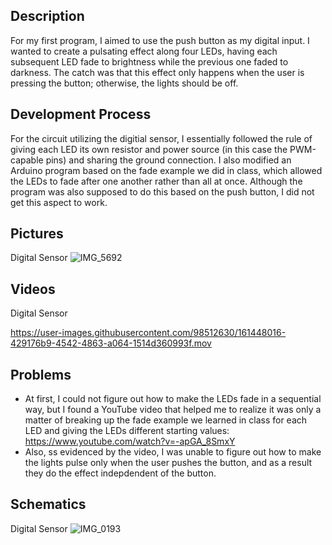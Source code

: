 ## Description
For my first program, I aimed to use the push button as my digital input. I wanted to create a pulsating effect along four LEDs, having each subsequent LED fade to brightness while the previous one faded to darkness. The catch was that this effect only happens when the user is pressing the button; otherwise, the lights should be off.


## Development Process
For the circuit utilizing the digitial sensor, I essentially followed the rule of giving each LED its own resistor and power source (in this case the PWM-capable pins) and sharing the ground connection. I also modified an Arduino program based on the fade example we did in class, which allowed the LEDs to fade after one another rather than all at once. Although the program was also supposed to do this based on the push button, I did not get this aspect to work. 

## Pictures
Digital Sensor
![IMG_5692](https://user-images.githubusercontent.com/98512630/161448151-015f2f91-6207-4b74-96df-1efaa767c7ed.jpg)


## Videos
Digital Sensor

https://user-images.githubusercontent.com/98512630/161448016-429176b9-4542-4863-a064-1514d360993f.mov

## Problems
- At first, I could not figure out how to make the LEDs fade in a sequential way, but I found a YouTube video that helped me to realize it was only a matter of breaking up the fade example we learned in class for each LED and giving the LEDs different starting values: https://www.youtube.com/watch?v=-apGA_8SmxY
- Also, ss evidenced by the video, I was unable to figure out how to make the lights pulse only when the user pushes the button, and as a result they do the effect indepdendent of the button. 

## Schematics
Digital Sensor 
![IMG_0193](https://user-images.githubusercontent.com/98512630/161448064-55a2c42d-f27a-4727-85aa-df389bfa19e3.jpg)







